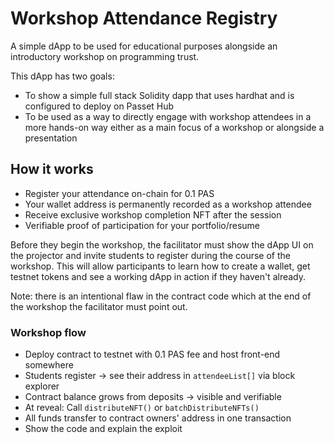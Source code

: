 # Workshop Attendance Registry

A simple dApp to be used for educational purposes alongside an introductory workshop on programming trust.

This dApp has two goals:
- To show a simple full stack Solidity dapp that uses hardhat and is configured to deploy on Passet Hub
- To be used as a way to directly engage with workshop attendees in a more hands-on way either as a main focus of a workshop or alongside a presentation

## How it works

- Register your attendance on-chain for 0.1 PAS
- Your wallet address is permanently recorded as a workshop attendee
- Receive exclusive workshop completion NFT after the session
- Verifiable proof of participation for your portfolio/resume

Before they begin the workshop, the facilitator must show the dApp UI on the projector and invite students to register during the course of the workshop. This will allow participants to learn how to create a wallet, get testnet tokens and see a working dApp in action if they haven't already.

Note: there is an intentional flaw in the contract code which at the end of the workshop the facilitator must point out.

### Workshop flow

- Deploy contract to testnet with 0.1 PAS fee and host front-end somewhere
- Students register → see their address in `attendeeList[]` via block explorer
- Contract balance grows from deposits → visible and verifiable
- At reveal: Call `distributeNFT()` or `batchDistributeNFTs()`
- All funds transfer to contract owners' address in one transaction
- Show the code and explain the exploit
